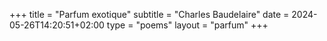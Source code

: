 +++
title = "Parfum exotique"
subtitle = "Charles Baudelaire"
date = 2024-05-26T14:20:51+02:00
type = "poems"
layout = "parfum"
+++

